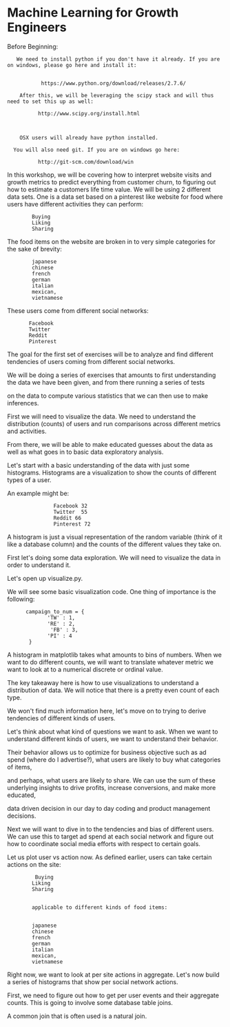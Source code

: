 Machine Learning for Growth Engineers
==================================================


Before Beginning:

       We need to install python if you don't have it already. If you are on windows, please go here and install it:


               https://www.python.org/download/releases/2.7.6/

        After this, we will be leveraging the scipy stack and will thus need to set this up as well:

              http://www.scipy.org/install.html



        OSX users will already have python installed.

      You will also need git. If you are on windows go here:

              http://git-scm.com/download/win









In this workshop, we will be covering how to interpret website visits and growth metrics to predict everything from customer churn, to figuring out how to estimate a customers life time value. We will be using 2 different data sets. One is a data set based on a pinterest like website for food where users have different activities they can perform:

            Buying
            Liking
            Sharing


 The food items on the website are broken in to very simple categories for the sake of brevity:


            japanese
            chinese
            french
            german
            italian
            mexican,
            vietnamese



 These users come from different social networks:



           Facebook
           Twitter
           Reddit
           Pinterest


The goal for the first set of exercises will be to analyze and find different tendencies of users coming from different social networks.

We will be doing a series of exercises that amounts to first understanding the data we have been given, and from there running a series of tests

on the data to compute various statistics that we can then use to make inferences.



First we will need to visualize the data. We need to understand the distribution (counts) of users and run comparisons across different metrics and activities.

From there, we will be able to make educated guesses about the data as well as what goes in to basic data exploratory analysis.

Let's start with a basic understanding of the data with just some histograms. Histograms are a visualization to show the counts of different types of a user.

An example might be:
                   
                   Facebook 32
                   Twitter  55
                   Reddit 66
                   Pinterest 72

A histogram is just a visual representation of the random variable (think of it like a database column) and the counts of the different values they take on.


First let's doing some data exploration. We will need to visualize the data in order to understand it.

Let's open up visualize.py.

We will see some basic visualization code. One thing of importance is the following:


          campaign_to_num = {
	             'TW' : 1,
	             'RE' : 2,
                  'FB' : 3,
                 'PI' : 4
           } 

A histogram in matplotlib takes what amounts to bins of numbers. When we want to do different counts, we will want to translate whatever metric we want to look at to a numerical discrete or ordinal value.


The key takeaway here is how to use visualizations to understand a distribution of data. We will notice that there is a pretty even count of each type.

We won't find much information here, let's move on to trying to derive tendencies of different kinds of users.

Let's think about what kind of questions we want to ask. When we want to understand different kinds of users, we want to understand their behavior.

Their behavior allows us to optimize for business objective such as ad spend (where do I advertise?), what users are likely to buy what categories of items,

and perhaps, what users are likely to share. We can use the sum of these underlying insights to drive profits, increase conversions, and make more educated, 

data driven decision in our day to day coding and product management decisions.


Next we will want to dive in to the tendencies and bias of different users. We can use this to target ad spend at each social network and figure out how to coordinate social media efforts with respect to certain goals.

Let us plot user vs action now. As defined earlier, users can take certain actions on the site:

             Buying
            Liking
            Sharing


            applicable to different kinds of food items:


            japanese
            chinese
            french
            german
            italian
            mexican,
            vietnamese



Right now, we want to look at per site actions in aggregate. Let's now build a series of histograms that show per social network actions.


First, we need to figure out how to get per user events and their aggregate counts. This is going to involve some database table joins.

A common join that is often used is a natural join.